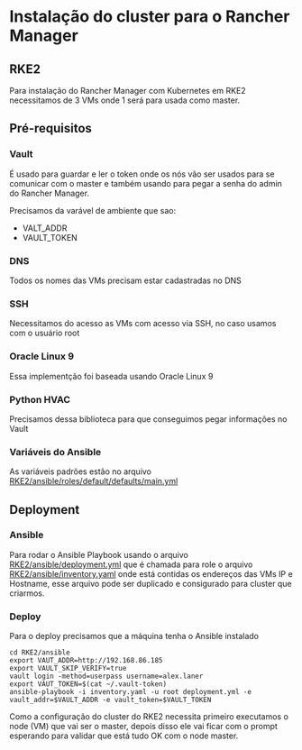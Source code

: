 # Instalação do cluster para o Rancher Manager

## RKE2

Para instalação do Rancher Manager com Kubernetes em RKE2 necessitamos de 3 VMs onde 1 será para usada como master.

## Pré-requisitos

### Vault

É usado para guardar e ler o token onde os nós vão ser usados para se comunicar com o master e também usando para pegar a senha do admin do Rancher Manager.

Precisamos da varável de ambiente que sao:
- VALT_ADDR
- VAULT_TOKEN

### DNS

Todos os nomes das VMs precisam estar cadastradas no DNS

### SSH

Necessitamos do acesso as VMs com acesso via SSH, no caso usamos com o usuário root

### Oracle Linux 9

Essa implementção foi baseada usando Oracle Linux 9

### Python HVAC

Precisamos dessa biblioteca para que conseguimos pegar informações no Vault

### Variáveis do Ansible

As variáveis padrões estão no arquivo [RKE2/ansible/roles/default/defaults/main.yml](RKE2/ansible/roles/default/defaults/main.yml)

## Deployment

### Ansible

Para rodar o Ansible Playbook usando o arquivo [RKE2/ansible/deployment.yml](RKE2/ansible/deployment.yml) que é chamada para role o arquivo [RKE2/ansible/inventory.yaml](RKE2/ansible/inventory.yaml) onde está contidas os endereços das VMs IP e Hostname, esse arquivo pode ser duplicado e consigurado para cluster que criarmos.

### Deploy

Para o deploy precisamos que a máquina tenha o Ansible instalado

```shell
cd RKE2/ansible
export VAUT_ADDR=http://192.168.86.185
export VAULT_SKIP_VERIFY=true
vault login -method=userpass username=alex.laner
export VAUT_TOKEN=$(cat ~/.vault-token)
ansible-playbook -i inventory.yaml -u root deployment.yml -e vault_addr=$VAULT_ADDR -e vault_token=$VAULT_TOKEN
```

Como a configuração do cluster do RKE2 necessita primeiro executamos o node (VM) que vai ser o master, depois disso ele vai ficar com o prompt esperando para validar que está tudo OK com o node master.